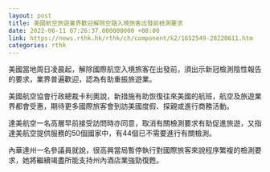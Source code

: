 ```yaml
---
layout: post
title: 美國航空旅遊業界歡迎解除空路入境旅客出發前檢測要求
date: 2022-06-11 07:26:37.000000000 +08:00
link: https://news.rthk.hk/rthk/ch/component/k2/1652549-20220611.htm
categories: rthk
---
```


美國當地周日凌晨起，解除國際航空入境旅客在出發前，須出示新冠檢測陰性報告的要求，業界普遍歡迎，認為有助重振旅遊業。

美國航空協會行政總裁卡利奧說，新措施有助恢復往來美國的航班，航空及旅遊業界都會受惠，期待更多國際旅客會到訪美國度假、探親或進行商務活動。

達美航空一名高層早前接受訪問時亦同意，取消有關檢測要求有助促進旅遊，又指達美航空提供服務的50個國家中，有44個已不需要進行有關檢測。

內華達州一名參議員就說，很高興當局暫停執行對國際旅客來說程序繁複的檢測要求，她將繼續竭盡所能支持州內酒店業強勁復甦。
